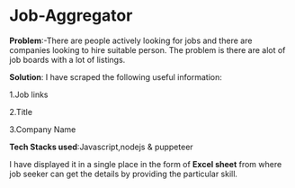 # Job-Aggregator
**Problem**:-There are people actively looking for jobs and there are companies looking to hire suitable person. The problem is there are alot of job boards with a lot of listings.

**Solution**:
I have scraped the following useful information:

1.Job links 

2.Title
 
3.Company Name


**Tech Stacks used**:Javascript,nodejs & puppeteer

 
I have displayed it in a single place in the form of **Excel sheet** from where job seeker can get the details by providing the particular skill.
